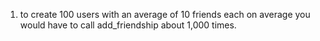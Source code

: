 1. to create 100 users with an average of 10 friends each on average you would have to call add_friendship about 1,000 times.
